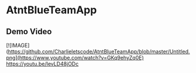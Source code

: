 # AtntBlueTeamApp

## Demo Video

[![IMAGE](https://github.com/Charlieletscode/AtntBlueTeamApp/blob/master/Untitled.png](https://www.youtube.com/watch?v=GKq9ehyZq0E)
https://youtu.be/IevLD48jODc
